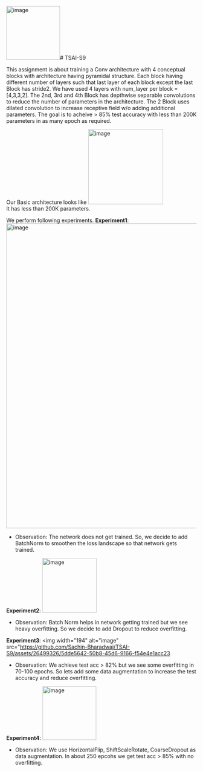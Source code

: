 <img width="142" alt="image" src="https://github.com/Sachin-Bharadwaj/TSAI-S9/assets/26499326/8ce7fbbd-6185-4ae9-a3c5-45c5eb3ebc06"># TSAI-S9

This assignment is about training a Conv architecture with 4 conceptual blocks with architecture having pyramidal structure. Each block having different number of layers such that last layer of each block except the last Block has stride2. We have used 4 layers with num_layer per block = [4,3,3,2]. The 2nd, 3rd and 4th Block has depthwise separable convolutions to reduce the number of parameters in the architecture. The 2 Block uses dilated convolution to increase receptive field w/o adding additional parameters. The goal is to acheive > 85% test accuracy with less than 200K parameters in as many epoch as required. <br>

Our Basic architecture looks like
<img width="198" alt="image" src="https://github.com/Sachin-Bharadwaj/TSAI-S9/assets/26499326/18515210-5424-4191-9783-6b78d0583992"> <br>
It has less than 200K parameters. <br>

We perform following experiments. 
**Experiment1**: <img width="806" alt="image" src="https://github.com/Sachin-Bharadwaj/TSAI-S9/assets/26499326/9e3441b8-0d7e-46a9-a404-66c3c2006f24"> <br>
- Observation: The network does not get trained. So, we decide to add BatchNorm to smoothen the loss landscape so that network gets trained. <br>

**Experiment2**: <img width="144" alt="image" src="https://github.com/Sachin-Bharadwaj/TSAI-S9/assets/26499326/f7a087f4-4ed3-4087-ac83-8a94bbde4a3b"> <br>
- Observation: Batch Norm helps in network getting trained but we see heavy overfitting. So we decide to add Dropout to reduce overfitting. <br>

**Experiment3**: <img width="194" alt="image" src="https://github.com/Sachin-Bharadwaj/TSAI-S9/assets/26499326/5dde5642-50b8-45d6-9166-f54e4e1acc23 <br>
- Observation: We achieve test acc > 82% but we see some overfitting in 70-100 epochs. So lets add some data augmentation to increase the test accuracy and reduce overfitting. <br>

**Experiment4**: <img width="142" alt="image" src="https://github.com/Sachin-Bharadwaj/TSAI-S9/assets/26499326/16d548d1-1771-432a-a9e1-765d813a5fec"> <br>
- Observation: We use HorizontalFlip, ShiftScaleRotate, CoarseDropout as data augmentation. In about 250 epcohs we get test acc > 85% with no overfitting.

 

  




